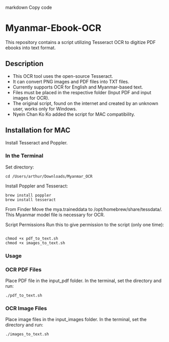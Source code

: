 
markdown
Copy code
# Myanmar-Ebook-OCR

This repository contains a script utilizing Tesseract OCR to digitize PDF ebooks into text format.

## Description

- This OCR tool uses the open-source Tesseract.
- It can convert PNG images and PDF files into TXT files.
- Currently supports OCR for English and Myanmar-based text.
- Files must be placed in the respective folder (Input PDF and input images for OCR).
- The original script, found on the internet and created by an unknown user, works only for Windows.
- Nyein Chan Ko Ko added the script for MAC compatibility.

## Installation for MAC

Install Tesseract and Poppler.

### In the Terminal

Set directory:
```
cd /Users/arthur/Downloads/Myanmar_OCR
```
Install Poppler and Tesseract:

```
brew install poppler
brew install tesseract
```
From Finder
Move the mya.traineddata to /opt/homebrew/share/tessdata/. This Myanmar model file is necessary for OCR.

Script Permissions
Run this to give permission to the script (only one time):

```

chmod +x pdf_to_text.sh
chmod +x images_to_text.sh
```

### Usage
### OCR PDF Files
Place PDF file in the input_pdf folder.
In the terminal, set the directory and run:
```
./pdf_to_text.sh
```
### OCR Image Files
Place image files in the input_images folder.
In the terminal, set the directory and run:
```
./images_to_text.sh
```




